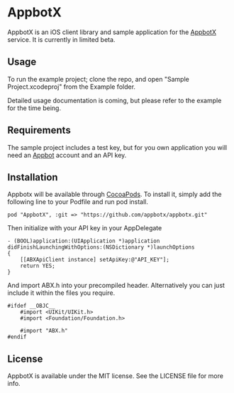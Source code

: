 # AppbotX

AppbotX is an iOS client library and sample application for the [AppbotX](http://appbot.co/appbotx) service. It is currently in limited beta.

## Usage

To run the example project; clone the repo, and open "Sample Project.xcodeproj" from the Example folder.

Detailed usage documentation is coming, but please refer to the example for the time being.

## Requirements

The sample project includes a test key, but for you own application you will need an [Appbot](http://appbot.co) account and an API key.

## Installation

Appbotx will be available through [CocoaPods](http://cocoapods.org). To install it, simply add the following line to your Podfile and run pod install.

    pod "AppbotX", :git => "https://github.com/appbotx/appbotx.git"

Then initialize with your API key in your AppDelegate

	- (BOOL)application:(UIApplication *)application didFinishLaunchingWithOptions:(NSDictionary *)launchOptions
	{
    	[[ABXApiClient instance] setApiKey:@"API_KEY"];
    	return YES;
	}

And import ABX.h into your precompiled header. Alternatively you can just include it within the files you require.

	#ifdef __OBJC__
    	#import <UIKit/UIKit.h>
    	#import <Foundation/Foundation.h>

    	#import "ABX.h"
	#endif

## License

AppbotX is available under the MIT license. See the LICENSE file for more info.

